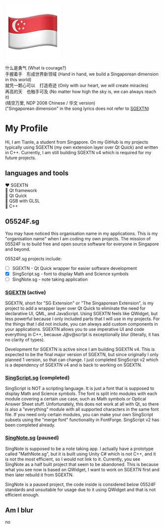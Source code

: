 ![image of Singapore flag emoji](./flagemoji.png)

什么是勇气 (What is courage?) <br>
手握着手　形成世界新领域 (Hand in hand, we build a Singaporean dimension in this world) <br>
就凭一颗心可以　打造奇迹 (Only with our heart, we will create miracles) <br>
再高的天　也触手可及 (No matter how high the sky is, we can always reach it) <br>
(晴空万里, NDP 2008 Chinese / 华文 version) <br>
("Singaporean dimension" in the song lyrics does not refer to [SGEXTN](https://github.com/InfinityIntegral/SGEXTN))

# My Profile

Hi, I am Tianle, a student from Singapore. On my GitHub is my projects typically using SGEXTN (my own extension layer over Qt Quick) and written in C++. Currently, I am still building SGEXTN v4 which is required for my future projects.

## languages and tools

❤️ SGEXTN<br>
💚 Qt framework<br>
💚 Qt Quick<br>
💚 QSB with GLSL<br>
💙 C++

## 05524F.sg

You may have noticed this organisation name in my applications. This is my "organisation name" when I am coding my own projects. The mission of 05524F is to build free and open source software for everyone in Singapore and beyond.

05524F.sg projects include:<br>
- [ ] SGEXTN - Qt Quick wrapper for easier software development<br>
- [x] SingScript.sg - font to display Math and Science symbols<br>
- [ ] SingNote.sg - note taking application<br>

### [SGEXTN](https://github.com/InfinityIntegral/SGEXTN) (active)

SGEXTN, short for "SG Extension" or "The Singaporean Extension", is my project to add a wrapper layer over Qt Quick to eliminate the need for declarative UI, QML, and JavaScript. Using SGEXTN feels like QWidget, but less powerful because I only included parts that I will use in my projects. For the things that I did not include, you can always add custom components in your applications. SGEXTN allows you to use imperative UI and code everything in C++, because J@v@scr!pt is exceptionally blur (literally, it has no clarity of types).

Development for SGEXTN is active since I am building SGEXTN v4. This is expected to be the final major version of SGEXTN, but since originally I only planned 1 version, so that can change. I just completed SingScript v2 which is a dependency of SGEXTN v4 and is back to working on SGEXTN.

### [SingScript.sg](https://github.com/InfinityIntegral/SingScript.sg) (completed)

SingScript is NOT a scripting language. It is just a font that is supposed to display Math and Science symbols. The font is split into modules with each module covering a certain use case, such as Math symbols or Optical Answer Sheet stuff. Unfortunately, this does not work at all with Qt, so there is also a "everything" module with all supported characters in the same font file. If you need only certain modules, you can make your own SingScript subsets using the "merge font" functionality in FontForge. SingScript v2 has been completed already.

### [SingNote.sg](https://github.com/InfinityIntegral/SingNote.sg) (paused)

SingNote is supposed to be a note taking app. I actually have a prototype called "MathNote.sg", but it is built using Unity C# which is not C++, and it is not the most efficient, so I would not link to it. Currently, you see SingNote as a half built project that seem to be abandoned. This is because what you see now is based on QWidget, I want to work on SGEXTN first and then later rebuild it from SGEXTN.

SingNote is a paused project, the code inside is considered below 05524F standards and unsuitable for usage due to it using QWidget and that is not efficient enough.

## Am I blur

no
